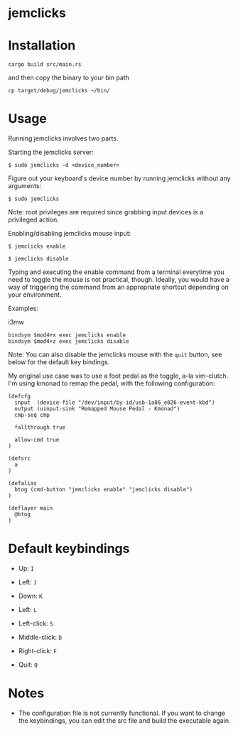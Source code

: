 # jemclicks

# Installation

```
cargo build src/main.rs
```

and then copy the binary to your bin path

```
cp target/debug/jemclicks ~/bin/
```

# Usage

Running jemclicks involves two parts.

Starting the jemclicks server:

```
$ sudo jemclicks -d <device_number>
```

Figure out your keyboard's device number by running jemclicks without any arguments:

```
$ sudo jemclicks
```

Note: root privileges are required since grabbing input devices is a privileged action.

Enabling/disabling jemclicks mouse input:

```
$ jemclicks enable
```

```
$ jemclicks disable
```

Typing and executing the enable command from a terminal everytime you need to toggle the mouse is not practical, though.
Ideally, you would have a way of triggering the command from an appropriate shortcut depending on your environment.

Examples:

i3mw
```
bindsym $mod4+x exec jemclicks enable
bindsym $mod4+z exec jemclicks disable
```

Note: You can also disable the jemclicks mouse with the `quit` button, see below for the default key bindings.

My original use case was to use a foot pedal as the toggle, a-la vim-clutch. I'm using kmonad to remap the pedal, with the following configuration:

```
(defcfg
  input  (device-file "/dev/input/by-id/usb-1a86_e026-event-kbd")
  output (uinput-sink "Remapped Mouse Pedal - Kmonad")
  cmp-seq cmp

  fallthrough true

  allow-cmd true
)

(defsrc
  a
)

(defalias
  btog (cmd-button "jemclicks enable" "jemclicks disable")
)

(deflayer main
  @btog
)
```

# Default keybindings

* Up: `I`
* Left: `J`
* Down: `K`
* Left: `L`


* Left-click: `S`
* Middle-click: `D`
* Right-click: `F`


* Quit: `Q`

# Notes

* The configuration file is not currently functional. If you want to change the keybindings, you can edit the src file and build the executable again.
